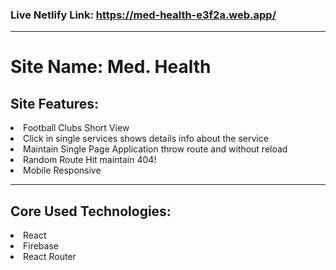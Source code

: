 ### Live Netlify Link: https://med-health-e3f2a.web.app/

---

# Site Name: Med. Health

## Site Features:

<li>Football Clubs Short View</li>
<li>Click in single services shows details info about the service</li>
<li>Maintain Single Page Application throw route and without reload</li>
<li>Random Route Hit maintain 404! </li>
<li>Mobile Responsive</li>

---

## Core Used Technologies:

<li>React</li>
<li>Firebase</li>
<li>React Router</li>
